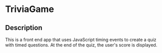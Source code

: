 # TriviaGame

## Description

This is a front end app that uses JavaScript timing events to create a quiz with timed questions. At the end of the quiz, the user's score is displayed.
